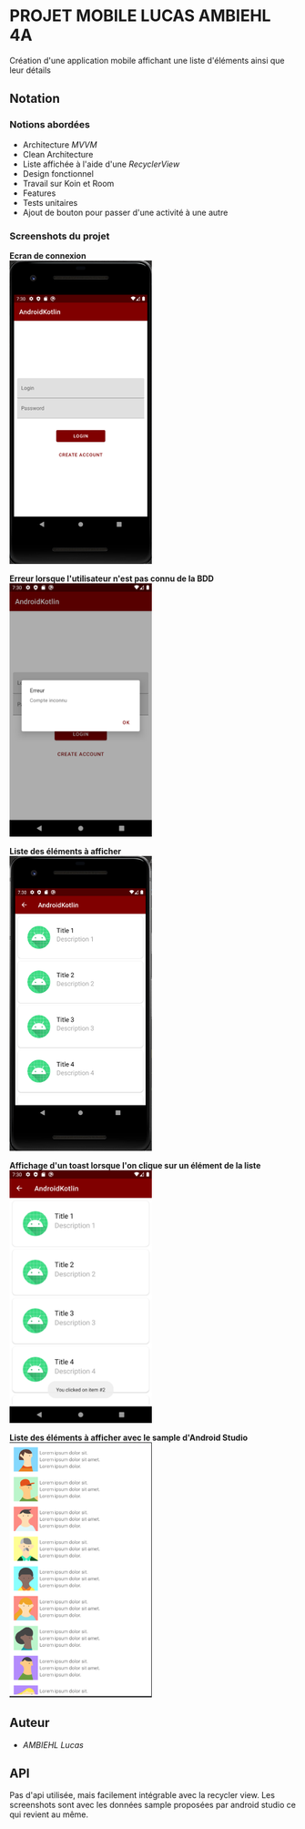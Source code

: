 # PROJET MOBILE LUCAS AMBIEHL 4A

Création d'une application mobile affichant une liste d'éléments ainsi que leur détails

## Notation

### Notions abordées 

* Architecture *MVVM*
* Clean Architecture
* Liste affichée à l'aide d'une *RecyclerView*
* Design fonctionnel
* Travail sur Koin et Room
* Features
* Tests unitaires
* Ajout de bouton pour passer d'une activité à une autre


### Screenshots du projet 

**Ecran de connexion**  
<img src="images/connect.png" width="250">

**Erreur lorsque l'utilisateur n'est pas connu de la BDD**  
<img src="images/errortoast.png" width="250">

**Liste des éléments à afficher**  
<img src="images/Liste.png" width="250">

**Affichage d'un toast lorsque l'on clique sur un élément de la liste**  
<img src="images/toastelement.png" width="250">  

**Liste des éléments à afficher avec le sample d'Android Studio**  
<img src="images/listesample.png" width="250">


## Auteur

* *AMBIEHL Lucas*

## API

Pas d'api utilisée, mais facilement intégrable avec la recycler view. Les screenshots sont avec les données sample proposées par android studio ce qui revient au même.

